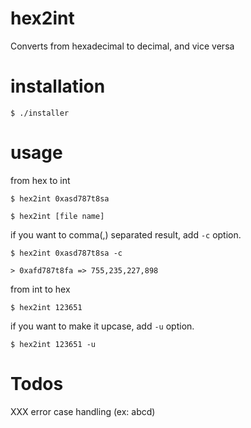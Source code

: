 # hex2int

Converts from hexadecimal to decimal, and vice versa

# installation

```
$ ./installer
```

# usage

from hex to int

```
$ hex2int 0xasd787t8sa
```

```
$ hex2int [file name]
```

if you want to comma(,) separated result, add `-c` option.

```
$ hex2int 0xasd787t8sa -c

> 0xafd787t8fa => 755,235,227,898
```

from int to hex

```
$ hex2int 123651
```

if you want to make it upcase, add `-u` option.

```
$ hex2int 123651 -u
```


# Todos

XXX error case handling (ex: abcd)
